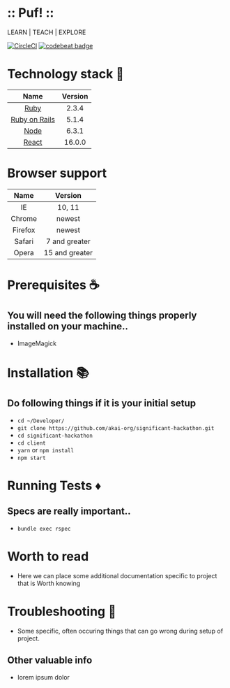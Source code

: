# :: Puf! ::

LEARN | TEACH | EXPLORE

[![CircleCI](https://circleci.com/gh/NetguruCodeCollege/team_delta_project.svg?style=svg)](https://circleci.com/gh/Haradd/Looks-Tasty)
[![codebeat badge](https://codebeat.co/badges/a4edade8-a5cd-4d06-be38-1fc8797868e3)](https://codebeat.co/projects/github-com-haradd-looks-tasty-master)

# Technology stack :gem:

Name |  Version |
| :--: | :---: |
| [Ruby](https://www.ruby-lang.org) | 2.3.4 |
| [Ruby on Rails](http://www.rubyonrails.org/) | 5.1.4 |
| [Node](http://www.nodejs.org/) | 6.3.1 |
| [React](https://reactjs.org/) | 16.0.0 |

# Browser support

Name |  Version |
| :--: | :---: |
| IE | 10, 11 |
| Chrome | newest |
| Firefox | newest |
| Safari | 7 and greater |
| Opera | 15 and greater |

# Prerequisites :coffee:

## You will need the following things properly installed on your machine..

* ImageMagick

# Installation :books:

## Do following things if it is your initial setup

  * `cd ~/Developer/`
  * `git clone https://github.com/akai-org/significant-hackathon.git`
  * `cd significant-hackathon`
  * `cd client`
  * `yarn` or `npm install`
  * `npm start`


# Running Tests :diamonds:

## Specs are really important..

  * `bundle exec rspec`



# Worth to read

  * Here we can place some additional documentation specific to project that is Worth
    knowing


# Troubleshooting :handbag:

  * Some specific, often occuring things that can go wrong during setup of project.

## Other valuable info

  * lorem ipsum dolor
